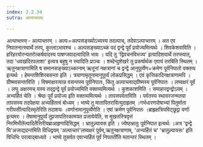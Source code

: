 ```yaml
---
index: 2.2.34
sutra: अल्पाच्तरम्

---
```

_अल्पाच्तरम्_ - अल्पाच्तरम् । अल्पः=अल्पसङ्ख्योऽच्यस्य तदल्पाच्, तदेवाऽल्पाच्तरम् । अत एव निपातनात्स्वार्थे तरप्, कुत्लाऽभावश्च । अल्पसङ्ख्याऽच्कं पदं द्वन्द्वे पूर्वं प्रयोज्यमित्यर्थः । शिवकेशवाविति । हरिहरयोरन्यतरोत्कर्षवादस्य पाषण्जवादत्वादिति भावः । यदि तु 'द्विवचनविभज्य' इत्यादिशयार्थे तरप्स्यात्, तदा 'धवखदिरपलाशा' इत्यत्र बहुषु न स्यादिति प्राञ्चः । शब्देन्दुशेखरे तु प्रकर्षार्थक एवायं तरबिति स्थितम् । ऋतुनक्षत्राणामिति ष समानसङ्ख्याऽच्कानाम् ऋतूनां नक्षत्राणां च द्वन्द्वे आनुपूर्व्येण=क्रमेण पूर्वनिपातो वक्तव्य इत्यर्थः । हेमन्तशिशिरबसन्ता इति । त्रयाणामृतूनामानुपूर्व्यं लोकप्रसिद्धम् । एवं कृत्तिकादिनक्षत्राणामपि । ग्रीष्मवसन्ताविति । विषमाक्षरत्वान्न वसन्तस्य पूर्वनिपातः, किंतु अल्पाच्त्वाद्ग्रीष्मस्य पूर्वनिपातः । लघ्वक्षरं पूर्वं । लघु अक्षरमच् यस्य तद्द्वन्द्वे पूर्वं प्रयोज्यमिति वक्तव्यमित्यर्थः । कुशकाशमिति । समाहारद्वन्द्वोऽयम् । अभ्यर्हितं चेति । श्रेष्ठः पूर्वं प्रयोज्य इति वक्तव्यमित्यर्थः । तापसपर्वताविति । पर्वतस्य स्थावरजन्मतया तापसस्य तदपेक्षया अभ्यर्हितत्वं बोध्यम् । भाष्ये तु मातापितरावित्युदाहृतम् ।गर्भधारणपोषाभ्यां पितुर्माता गरीयसी॑त्यादिस्मृतेरिति तदाशयः ।वर्णानामानुपूर्व्येणेति । एषां क्रमेण पूर्वनिपातः ।ब्राहृक्षत्रियविट्छूद्वा वर्णाः॑ इत्यमरः । तेषामानुपूर्व्यं तुप्रजापतिरकामयत प्रजायेयेति, स मुखतस्त्रिवृत्तं निरमिभीते॑त्यादितैत्तिरीयब्राआहृणादिसिद्धम् । भ्रातुज्र्यायस इति । ज्येष्ठभ्रातुः पूर्वनिपात इत्यर्थः ।अत्र 'द्वन्द्वे घि'अजाद्यदन्त॑मिति विधिद्वयम् 'अल्पाच्तरं'लघ्वक्षरं पूर्वम्,ऋतुनक्षत्राणाम्, 'अभ्यर्हितं च' 'भ्रातुज्र्यायसः' इति विधिभिः परत्वाद्बाध्यते । भाष्ये तुसर्वत एवाभ्यर्हितं पूर्वं निपतती॑ति मतान्तरं स्थितम् । 